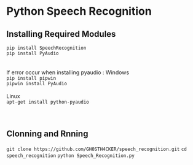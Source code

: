 # Python Speech Recognition


<h2>Installing Required Modules</h2>

```pip install SpeechRecognition```
<br>
```pip install PyAudio```
</br>
</br></br>
If error occur when installing pyaudio :
Windows
</br> 
```pip install pipwin```
</br>
```pipwin install PyAudio```
</br></br>
Linux</br>
```apt-get install python-pyaudio```
</br>
</br></br>
<h2>Clonning and Rnning</h2>

```git clone https://github.com/GH0STH4CKER/speech_recognition.git```
```cd speech_recognition```
```python Speech_Recognition.py```

